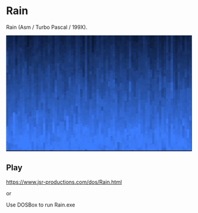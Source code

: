 # Rain

Rain (Asm / Turbo Pascal / 199X).

![Screenshot0](/Rain/Screenshots/screenshot0.jpg)


## Play

https://www.jsr-productions.com/dos/Rain.html

or

Use DOSBox to run Rain.exe
